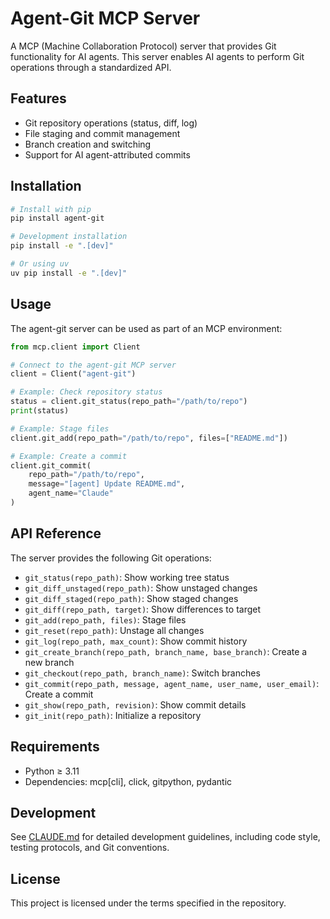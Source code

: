# Agent-Git MCP Server

A MCP (Machine Collaboration Protocol) server that provides Git functionality for AI agents. This server enables AI agents to perform Git operations through a standardized API.

## Features

- Git repository operations (status, diff, log)
- File staging and commit management
- Branch creation and switching
- Support for AI agent-attributed commits

## Installation

```bash
# Install with pip
pip install agent-git

# Development installation
pip install -e ".[dev]"

# Or using uv
uv pip install -e ".[dev]"
```

## Usage

The agent-git server can be used as part of an MCP environment:

```python
from mcp.client import Client

# Connect to the agent-git MCP server
client = Client("agent-git")

# Example: Check repository status
status = client.git_status(repo_path="/path/to/repo")
print(status)

# Example: Stage files
client.git_add(repo_path="/path/to/repo", files=["README.md"])

# Example: Create a commit
client.git_commit(
    repo_path="/path/to/repo",
    message="[agent] Update README.md",
    agent_name="Claude"
)
```

## API Reference

The server provides the following Git operations:

- `git_status(repo_path)`: Show working tree status
- `git_diff_unstaged(repo_path)`: Show unstaged changes
- `git_diff_staged(repo_path)`: Show staged changes
- `git_diff(repo_path, target)`: Show differences to target
- `git_add(repo_path, files)`: Stage files
- `git_reset(repo_path)`: Unstage all changes
- `git_log(repo_path, max_count)`: Show commit history
- `git_create_branch(repo_path, branch_name, base_branch)`: Create a new branch
- `git_checkout(repo_path, branch_name)`: Switch branches
- `git_commit(repo_path, message, agent_name, user_name, user_email)`: Create a commit
- `git_show(repo_path, revision)`: Show commit details
- `git_init(repo_path)`: Initialize a repository

## Requirements

- Python ≥ 3.11
- Dependencies: mcp[cli], click, gitpython, pydantic

## Development

See [CLAUDE.md](CLAUDE.md) for detailed development guidelines, including code style, testing protocols, and Git conventions.

## License

This project is licensed under the terms specified in the repository.
